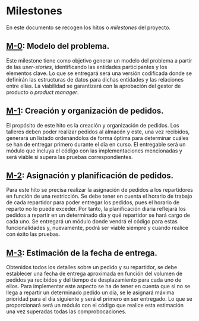 # Milestones

En este documento se recogen los hitos o _milestones_ del proyecto.

## [M-0](https://github.com/johnwaves/recambios-express/milestone/1): Modelo del problema. 
Este milestone tiene como objetivo generar un modelo del problema a partir de las _user-stories_, identificando las entidades participantes y los elementos clave. Lo que se entregará será una versión codificada donde se definirán las estructuras de datos para dichas entidades y las relaciones entre ellas.
La viabilidad se garantizará con la aprobación del gestor de producto o _product manager_.

## [M-1](https://github.com/johnwaves/recambios-express/milestone/2): Creación y organización de pedidos.
El propósito de este hito es la creación y organización de pedidos. Los talleres deben poder realizar pedidos al almacén y este, una vez recibidos, generará un listado ordenándolos de forma óptima para determinar cuáles se han de entregar primero durante el día en curso. El entregable será un módulo que incluya el código con las implementaciones mencionadas y será viable si supera las pruebas correspondientes. 

## [M-2](https://github.com/johnwaves/recambios-express/milestone/3): Asignación y planificación de pedidos.
Para este hito se precisa realizar la asignación de pedidos a los repartidores en función de una restricción. Se debe tener en cuenta el horario de trabajo de cada repartidor para poder entregar los pedidos, pues el horario de reparto no lo puede exceder. Por tanto, la planificación diaria reflejará los pedidos a repartir en un determinado día y qué repartidor se hará cargo de cada uno. Se entregará un módulo donde vendrá el código para estas funcionalidades y, nuevamente, podrá ser viable siempre y cuando realice con éxito las pruebas.

## [M-3](https://github.com/johnwaves/recambios-express/milestone/4): Estimación de la fecha de entrega.
Obtenidos todos los detalles sobre un pedido y su repartidor, se debe establecer una fecha de entrega aproximada en función del volumen de pedidos ya recibidos y del tiempo de desplazamiento para cada uno de ellos. Para implementar este aspecto se ha de tener en cuenta que si no se llega a repartir un determinado pedido un día, se le asignará máxima prioridad para el día siguiente y será el primero en ser entregado. Lo que se proporcionará será un módulo con el código que realice esta estimación una vez superadas todas las comprobocaciones.
